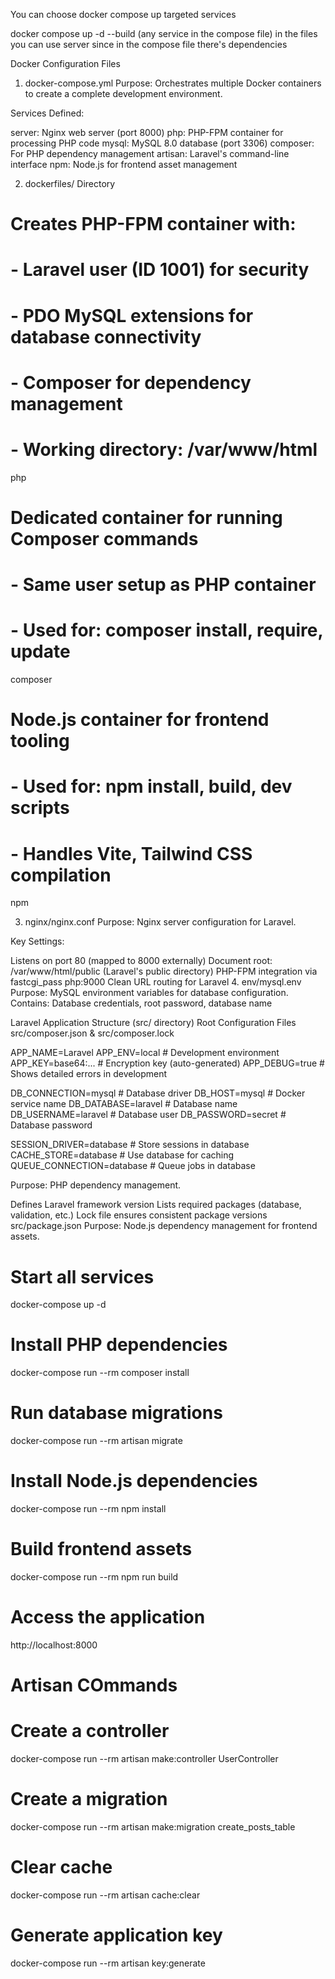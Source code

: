 You can choose docker compose up targeted services

docker compose up -d --build (any service in the compose file)
in the files you can use server since in the compose file there's dependencies


Docker Configuration Files
1. docker-compose.yml
Purpose: Orchestrates multiple Docker containers to create a complete development environment.

Services Defined:

server: Nginx web server (port 8000)
php: PHP-FPM container for processing PHP code
mysql: MySQL 8.0 database (port 3306)
composer: For PHP dependency management
artisan: Laravel's command-line interface
npm: Node.js for frontend asset management

2. dockerfiles/ Directory
# Creates PHP-FPM container with:
# - Laravel user (ID 1001) for security
# - PDO MySQL extensions for database connectivity
# - Composer for dependency management
# - Working directory: /var/www/html
php
# Dedicated container for running Composer commands
# - Same user setup as PHP container
# - Used for: composer install, require, update
composer
# Node.js container for frontend tooling
# - Used for: npm install, build, dev scripts
# - Handles Vite, Tailwind CSS compilation
npm

3. nginx/nginx.conf
Purpose: Nginx server configuration for Laravel.

Key Settings:

Listens on port 80 (mapped to 8000 externally)
Document root: /var/www/html/public (Laravel's public directory)
PHP-FPM integration via fastcgi_pass php:9000
Clean URL routing for Laravel
4. env/mysql.env
Purpose: MySQL environment variables for database configuration. Contains: Database credentials, root password, database name

Laravel Application Structure (src/ directory)
Root Configuration Files
src/composer.json & src/composer.lock

APP_NAME=Laravel
APP_ENV=local                    # Development environment
APP_KEY=base64:...              # Encryption key (auto-generated)
APP_DEBUG=true                  # Shows detailed errors in development

DB_CONNECTION=mysql             # Database driver
DB_HOST=mysql                   # Docker service name
DB_DATABASE=laravel            # Database name
DB_USERNAME=laravel            # Database user
DB_PASSWORD=secret             # Database password

SESSION_DRIVER=database        # Store sessions in database
CACHE_STORE=database          # Use database for caching
QUEUE_CONNECTION=database     # Queue jobs in database


Purpose: PHP dependency management.

Defines Laravel framework version
Lists required packages (database, validation, etc.)
Lock file ensures consistent package versions
src/package.json
Purpose: Node.js dependency management for frontend assets.


# Start all services
docker-compose up -d

# Install PHP dependencies
docker-compose run --rm composer install

# Run database migrations
docker-compose run --rm artisan migrate

# Install Node.js dependencies
docker-compose run --rm npm install

# Build frontend assets
docker-compose run --rm npm run build

# Access the application
http://localhost:8000

# Artisan COmmands

# Create a controller
docker-compose run --rm artisan make:controller UserController

# Create a migration
docker-compose run --rm artisan make:migration create_posts_table

# Clear cache
docker-compose run --rm artisan cache:clear

# Generate application key
docker-compose run --rm artisan key:generate